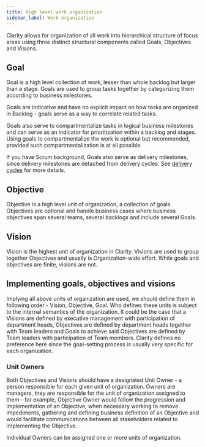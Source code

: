 ```yaml
---
title: High level work organization
sidebar_label: Work organization
---
```


Clarity allows for organization of all work into hierarchical structure of focus areas using three
distinct structural components called Goals, Objectives and Visions.

## Goal

Goal is a high level collection of work, lesser than whole backlog but larger than a stage. Goals are used to group tasks together by categorizing them according to business milestones.

Goals are indicative and have no explicit impact on how tasks are organized in Backlog - goals serve as a way to correlate related tasks.

Goals also serve to compartmentalize tasks in logical business milestones and can serve as an indicator for prioritization within a backlog and stages. Using goals to compartmentalize the work is optional but recommended, provided such compartmentalization is at all possible.

If you have Scrum background, Goals also serve as delivery milestones, since delivery milestones are detached from delivery cycles. See [delivery cycles](delivery-cycle.md) for more details.

## Objective

Objective is a high level unit of organization, a collection of goals. Objectives are optional and handle business cases where business objectives span several teams, several backlogs and include several Goals.

## Vision

Vision is the highest unit of organization in Clarity. Visions are used to group together Objectives and usually is Organization-wide effort. While goals and objectives are finite, visions are not.

## Implementing goals, objectives and visions

Implying all above units of organization are used, we should define them in following order - Vision, Objective, Goal.
Who defines these units is subject to the internal semantics of the organization. It could be the case that a Visions are defined by executive management with participation of department heads, Objectives are defined by department heads together with Team leaders and Goals to achieve said Objectives are defined by Team leaders with participation of Team members. Clarity defines no preference here since the goal-setting process is usually very specific for each organization.

### Unit Owners

Both Objectives and Visions should have a designated Unit Owner - a person responsible for each given unit of organization. Owners are managers, they are responsible for the unit of organization assigned to them - for example, Objective Owner would follow the progression and implementation of an Objective, when necessary working to remove impediments, gathering and defining business definition of an Objective and would facilitate communications between all stakeholders related to implementing the Objective.

Individual Owners can be assigned one or more units of organization.
